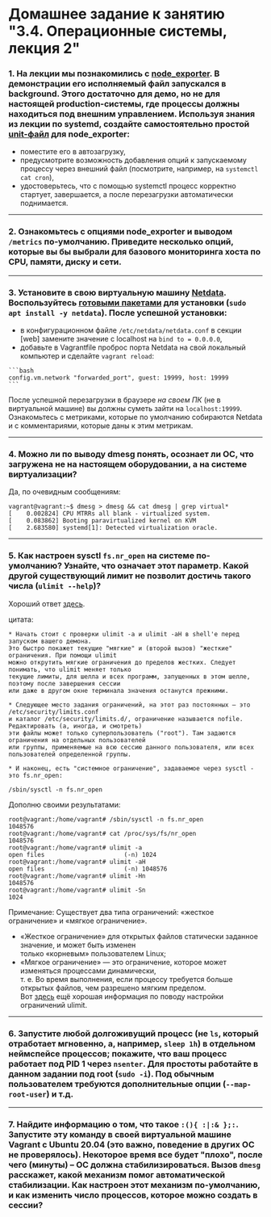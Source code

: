 # Домашнее задание к занятию "3.4. Операционные системы, лекция 2"  

### 1. На лекции мы познакомились с [node_exporter](https://github.com/prometheus/node_exporter/releases). В демонстрации его исполняемый файл запускался в background. Этого достаточно для демо, но не для настоящей production-системы, где процессы должны находиться под внешним управлением. Используя знания из лекции по systemd, создайте самостоятельно простой [unit-файл](https://www.freedesktop.org/software/systemd/man/systemd.service.html) для node_exporter:

   * поместите его в автозагрузку,
   * предусмотрите возможность добавления опций к запускаемому процессу через внешний файл (посмотрите, например, на `systemctl cat cron`),
   * удостоверьтесь, что с помощью systemctl процесс корректно стартует, завершается, а после перезагрузки автоматически поднимается.


--- 

### 2. Ознакомьтесь с опциями node_exporter и выводом `/metrics` по-умолчанию. Приведите несколько опций, которые вы бы выбрали для базового мониторинга хоста по CPU, памяти, диску и сети.  


---

### 3. Установите в свою виртуальную машину [Netdata](https://github.com/netdata/netdata). Воспользуйтесь [готовыми пакетами](https://packagecloud.io/netdata/netdata/install) для установки (`sudo apt install -y netdata`). После успешной установки:
   * в конфигурационном файле `/etc/netdata/netdata.conf` в секции [web] замените значение с localhost на `bind to = 0.0.0.0`,
   * добавьте в Vagrantfile проброс порта Netdata на свой локальный компьютер и сделайте `vagrant reload`:

    ```bash
    config.vm.network "forwarded_port", guest: 19999, host: 19999
    ```

   После успешной перезагрузки в браузере *на своем ПК* (не в виртуальной машине) вы должны суметь зайти на `localhost:19999`. Ознакомьтесь с метриками, которые по умолчанию собираются Netdata и с комментариями, которые даны к этим метрикам.



---

### 4. Можно ли по выводу dmesg понять, осознает ли ОС, что загружена не на настоящем оборудовании, а на системе виртуализации?

Да, по очевидным сообщениям:
```
vagrant@vagrant:~$ dmesg > dmesg && cat dmesg | grep virtual*
[    0.002824] CPU MTRRs all blank - virtualized system.
[    0.083862] Booting paravirtualized kernel on KVM
[    2.683580] systemd[1]: Detected virtualization oracle.
```
---

### 5. Как настроен sysctl `fs.nr_open` на системе по-умолчанию? Узнайте, что означает этот параметр. Какой другой существующий лимит не позволит достичь такого числа (`ulimit --help`)?  

Хороший ответ [здесь](https://ru.stackoverflow.com/questions/475417/%D0%9B%D0%B8%D0%BC%D0%B8%D1%82-%D0%BD%D0%B0-%D0%BA%D0%BE%D0%BB%D0%B8%D1%87%D0%B5%D1%81%D1%82%D0%B2%D0%BE-%D0%BE%D1%82%D0%BA%D1%80%D1%8B%D1%82%D1%8B%D1%85-%D0%B4%D0%B5%D1%81%D0%BA%D1%80%D0%B8%D0%BF%D1%82%D0%BE%D1%80%D0%BE%D0%B2).  

цитата:
```
* Начать стоит с проверки ulimit -a и ulimit -aH в shell'е перед запуском вашего демона.  
Это быстро покажет текущие "мягкие" и (второй вызов) "жесткие" ограничения. При помощи ulimit  
можно открутить мягкие ограничения до пределов жестких. Следует понимать, что ulimit меняет только  
текущие лимиты, для шелла и всех программ, запущенных в этом шелле, поэтому после завершения сессии  
или даже в другом окне терминала значения останутся прежними.  

* Следующее место задания ограничений, на этот раз постоянных — это /etc/security/limits.conf  
и каталог /etc/security/limits.d/, ограничение называется nofile. Редактировать (а, иногда, и смотреть)  
эти файлы может только суперпользователь ("root"). Там задаются ограничения на отдельных пользователей  
или группы, применяемые на всю сессию данного пользователя, или всех пользователей определенной группы.  

* И наконец, есть "системное ограничение", задаваемое через sysctl - это fs.nr_open:  

/sbin/sysctl -n fs.nr_open
```
Дополню своими результатами:
```
root@vagrant:/home/vagrant# /sbin/sysctl -n fs.nr_open
1048576
root@vagrant:/home/vagrant# cat /proc/sys/fs/nr_open
1048576
root@vagrant:/home/vagrant# ulimit -a
open files                      (-n) 1024
root@vagrant:/home/vagrant# ulimit -aH
open files                      (-n) 1048576
root@vagrant:/home/vagrant# ulimit -Hn
1048576
root@vagrant:/home/vagrant# ulimit -Sn
1024
```
Примечание: 
Существует два типа ограничений: «жесткое ограничение» и «мягкое ограничение».  

  * «Жесткое ограничение» для открытых файлов статически заданное значение, и может быть изменен  
  только «корневым» пользователем Linux;  
  * «Мягкое ограничение» — это ограничение, которое может изменяться процессами динамически,  
  т. е. Во время выполнения, если процессу требуется больше открытых файлов, чем разрешено мягким пределом.  
Вот [здесь](https://cyber-x.ru/%D0%BA%D0%B0%D0%BA-%D0%B8%D0%B7%D0%BC%D0%B5%D0%BD%D0%B8%D1%82%D1%8C-%D0%BE%D0%B3%D1%80%D0%B0%D0%BD%D0%B8%D1%87%D0%B5%D0%BD%D0%B8%D0%B5-%D0%BD%D0%B0-%D0%BE%D1%82%D0%BA%D1%80%D1%8B%D1%82%D0%B8%D0%B5/) ещё хорошая информация по поводу настройки ограничений ulimit. 

---

### 6. Запустите любой долгоживущий процесс (не `ls`, который отработает мгновенно, а, например, `sleep 1h`) в отдельном неймспейсе процессов; покажите, что ваш процесс работает под PID 1 через `nsenter`. Для простоты работайте в данном задании под root (`sudo -i`). Под обычным пользователем требуются дополнительные опции (`--map-root-user`) и т.д.  


---

### 7. Найдите информацию о том, что такое `:(){ :|:& };:`. Запустите эту команду в своей виртуальной машине Vagrant с Ubuntu 20.04 (**это важно, поведение в других ОС не проверялось**). Некоторое время все будет "плохо", после чего (минуты) – ОС должна стабилизироваться. Вызов `dmesg` расскажет, какой механизм помог автоматической стабилизации. Как настроен этот механизм по-умолчанию, и как изменить число процессов, которое можно создать в сессии?  






